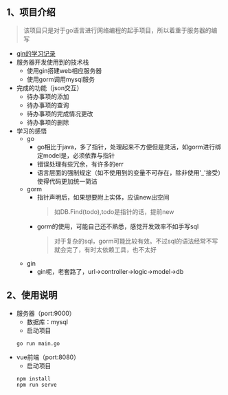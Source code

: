 ## 1、项目介绍
> 该项目只是对于go语言进行网络编程的起手项目，所以着重于服务器的编写
* [gin的学习记录](https://github.com/547173318/redo-golang/tree/main/doc/3-Golang%E4%B9%8B%E7%BD%91%E7%BB%9C%E7%BC%96%E7%A8%8B/1-gin%E5%AD%A6%E4%B9%A0%E8%AE%B0%E5%BD%95)
* 服务器开发使用到的技术栈
    * 使用gin搭建web相应服务器
    * 使用gorm调用mysql服务
* 完成的功能（json交互）
    * 待办事项的添加
    * 待办事项的查询
    * 待办事项的完成情况更改
    * 待办事项的删除
* 学习的感悟
    * go
        * go相比于java，多了指针，处理起来不方便但是灵活，如gorm进行绑定model是，必须依靠与指针
        * 错误处理有些冗余，有许多的err
        * 语言层面的强制规定（如不使用到的变量不可存在，除非使用'_'接受）使得代码更加统一简洁
    * gorm
        * 指针声明后，如果想要附上实体，应该new出空间
            > 如DB.Find(todo),todo是指针的话，提前new
        * gorm的使用，可能自己还不熟悉，感觉开发效率不如手写sql
            > 对于复杂的sql，gorm可能比较有效。不过sql的语法经常不写就会完了，有时太依赖工具，也不太好
    * gin
        * gin呢，老套路了，url->controller->logic->model->db
## 2、使用说明
* 服务器（port:9000）
    * 数据库：mysql
    * 启动项目
    ```
    go run main.go
    ```
* vue前端（port:8080）
    * 启动项目
    ```
    npm install
    npm run serve
    ```


